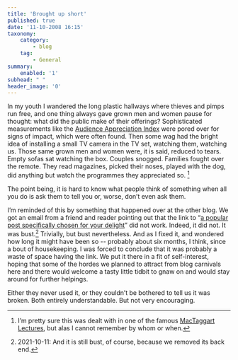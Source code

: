 ```yaml
---
title: 'Brought up short'
published: true
date: '11-10-2008 16:15'
taxonomy:
    category:
        - blog
    tag:
        - General
summary:
    enabled: '1'
subhead: " "
header_image: '0'
---
```


In my youth I wandered the long plastic hallways where thieves and pimps run free, and one thing always gave grown men and women pause for thought: what did the public make of their offerings? Sophisticated measurements like the [Audience Appreciation Index](https://webarchive.nationalarchives.gov.uk/ukgwa/20040104233440/http:/www.ofcom.org.uk/static/archive/itc/index.htm) were pored over for signs of impact, which were often found. Then some wag had the bright idea of installing a small TV camera in the TV set, watching them, watching us. Those same grown men and women were, it is said, reduced to tears. Empty sofas sat watching the box. Couples snogged. Families fought over the remote. They read magazines, picked their noses, played with the dog, did anything but watch the programmes they appreciated so. [^fn1]

[^fn1]: I’m pretty sure this was dealt with in one of the famous [MacTaggart Lectures](https://www.thetvfestival.com/festival-overview/past-speakers/mactaggart-hall-fame/), but alas I cannot remember by whom or when. 

The point being, it is hard to know what people think of something when all you do is ask them to tell you or, worse, don’t even ask them.

I’m reminded of this by something that happened over at the other blog. We got an email from a friend and reader pointing out that the link to “[a popular post specifically chosen for your delight](https://agro.biodiver.se/?stumble)” did not work. Indeed, it did not. It was bust.[^2] Trivially, but bust nevertheless. And as I fixed it, and wondered how long it might have been so -- probably about six months, I think, since a bout of housekeeping. I was forced to conclude that it was probably a waste of space having the link. We put it there in a fit of self-interest, hoping that some of the hordes we planned to attract from blog carnivals here and there would welcome a tasty little tidbit to gnaw on and would stay around for further helpings.

Either they never used it, or they couldn’t be bothered to tell us it was broken. Both entirely understandable. But not very encouraging.

[^2]: 2021-10-11: And it is still bust, of course, because we removed its back end.
